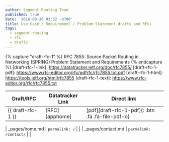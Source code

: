 ```yaml
---
author: Segment Routing Team
published: true
date: '2016-09-26 03:32 -0700'
title: Use Case / Requirement / Problem Statement drafts and RFCs
tags:
  - segment-routing
  - rfc
  - drafts
---
```


{% capture "draft-rfc-1" %}
RFC 7855: Source Packet Routing in Networking (SPRING) Problem Statement and Requirements
{% endcapture %}
[draft-rfc-1-link]: https://datatracker.ietf.org/doc/rfc7855/
[draft-rfc-1-pdf]: https://www.rfc-editor.org/rfc/pdfrfc/rfc7855.txt.pdf
[draft-rfc-1-html]: https://tools.ietf.org/html/rfc7855
[draft-rfc-1-text]: https://www.rfc-editor.org/rfc/rfc7855.txt



| Draft/RFC            | Datatracker Link   | Direct link            |
| --------             | ---------          | -----------            |
| {{ draft-rfc-1 }}    | [RFC][apphome]     |  [pdf][draft-rfc-1-pdf]{: .btn .fa .fa-file-pdf-o}    |
                  
| _pages/home.md                   | `permalink: /`                     |                        |
| _pages/contact.md                | `permalink: /contact/`             |                        |